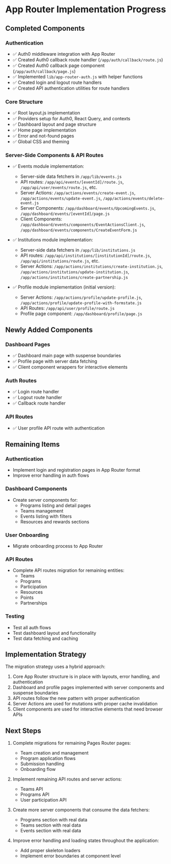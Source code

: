 # App Router Implementation Progress

## Completed Components

### Authentication
- ✅ Auth0 middleware integration with App Router
- ✅ Created Auth0 callback route handler (`/app/auth/callback/route.js`)
- ✅ Created Auth0 callback page component (`/app/auth/callback/page.js`)
- ✅ Implemented `lib/app-router-auth.js` with helper functions
- ✅ Created login and logout route handlers
- ✅ Created API authentication utilities for route handlers

### Core Structure
- ✅ Root layout.js implementation
- ✅ Providers setup for Auth0, React Query, and contexts
- ✅ Dashboard layout and page structure
- ✅ Home page implementation
- ✅ Error and not-found pages
- ✅ Global CSS and theming

### Server-Side Components & API Routes
- ✅ Events module implementation:
  - Server-side data fetchers in `/app/lib/events.js`
  - API routes: `/app/api/events/[eventId]/route.js`, `/app/api/user/events/route.js`, etc.
  - Server Actions: `/app/actions/events/create-event.js`, `/app/actions/events/update-event.js`, `/app/actions/events/delete-event.js`
  - Server Components: `/app/dashboard/events/UpcomingEvents.js`, `/app/dashboard/events/[eventId]/page.js`
  - Client Components: `/app/dashboard/events/components/EventActionsClient.js`, `/app/dashboard/events/components/CreateEventForm.js`

- ✅ Institutions module implementation:
  - Server-side data fetchers in `/app/lib/institutions.js`
  - API routes: `/app/api/institutions/[institutionId]/route.js`, `/app/api/institutions/route.js`, etc.
  - Server Actions: `/app/actions/institutions/create-institution.js`, `/app/actions/institutions/update-institution.js`, `/app/actions/institutions/create-partnership.js`

- ✅ Profile module implementation (initial version):
  - Server Actions: `/app/actions/profile/update-profile.js`, `/app/actions/profile/update-profile-with-formstate.js`
  - API Routes: `/app/api/user/profile/route.js`
  - Profile page component: `/app/dashboard/profile/page.js`

## Newly Added Components

### Dashboard Pages
- ✅ Dashboard main page with suspense boundaries
- ✅ Profile page with server data fetching
- ✅ Client component wrappers for interactive elements

### Auth Routes
- ✅ Login route handler
- ✅ Logout route handler
- ✅ Callback route handler

### API Routes
- ✅ User profile API route with authentication

## Remaining Items

### Authentication
- Implement login and registration pages in App Router format
- Improve error handling in auth flows

### Dashboard Components
- Create server components for:
  - Programs listing and detail pages
  - Teams management
  - Events listing with filters
  - Resources and rewards sections

### User Onboarding
- Migrate onboarding process to App Router

### API Routes
- Complete API routes migration for remaining entities:
  - Teams
  - Programs
  - Participation
  - Resources
  - Points
  - Partnerships

### Testing
- Test all auth flows
- Test dashboard layout and functionality
- Test data fetching and caching

## Implementation Strategy

The migration strategy uses a hybrid approach:

1. Core App Router structure is in place with layouts, error handling, and authentication
2. Dashboard and profile pages implemented with server components and suspense boundaries
3. API routes follow the new pattern with proper authentication
4. Server Actions are used for mutations with proper cache invalidation
5. Client components are used for interactive elements that need browser APIs

## Next Steps

1. Complete migrations for remaining Pages Router pages:
   - Team creation and management
   - Program application flows
   - Submission handling
   - Onboarding flow

2. Implement remaining API routes and server actions:
   - Teams API
   - Programs API
   - User participation API

3. Create more server components that consume the data fetchers:
   - Programs section with real data
   - Teams section with real data
   - Events section with real data

4. Improve error handling and loading states throughout the application:
   - Add proper skeleton loaders
   - Implement error boundaries at component level